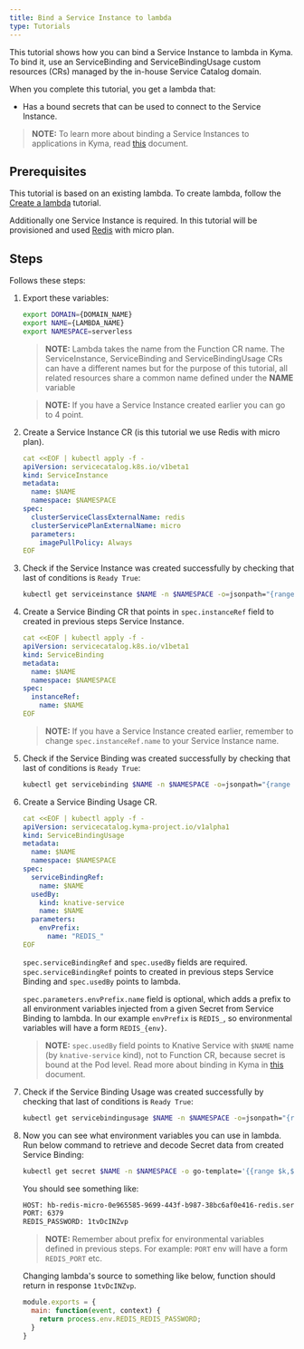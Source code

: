 ```yaml
---
title: Bind a Service Instance to lambda
type: Tutorials
---
```


This tutorial shows how you can bind a Service Instance to lambda in Kyma. To bind it, use an ServiceBinding and ServiceBindingUsage custom resources (CRs) managed by the in-house Service Catalog domain.

When you complete this tutorial, you get a lambda that:

- Has a bound secrets that can be used to connect to the Service Instance.

>**NOTE:** To learn more about binding a Service Instances to applications in Kyma, read [this](/components/service-catalog/#details-provisioning-and-binding) document.

## Prerequisites

This tutorial is based on an existing lambda. To create lambda, follow the [Create a lambda](#tutorials-create-a-lambda) tutorial.

Additionally one Service Instance is required. In this tutorial will be provisioned and used [Redis](https://redis.io/) with micro plan.

## Steps

Follows these steps:

1. Export these variables:

    ```bash
    export DOMAIN={DOMAIN_NAME}
    export NAME={LAMBDA_NAME}
    export NAMESPACE=serverless
    ```

    > **NOTE:** Lambda takes the name from the Function CR name. The ServiceInstance, ServiceBinding and ServiceBindingUsage CRs can have a different names but for the purpose of this tutorial, all related resources share a common name defined under the **NAME** variable

    > **NOTE:** If you have a Service Instance created earlier you can go to 4 point.

2. Create a Service Instance CR (is this tutorial we use Redis with micro plan).

    ```yaml
    cat <<EOF | kubectl apply -f -
    apiVersion: servicecatalog.k8s.io/v1beta1
    kind: ServiceInstance
    metadata:
      name: $NAME
      namespace: $NAMESPACE
    spec:
      clusterServiceClassExternalName: redis
      clusterServicePlanExternalName: micro
      parameters:
        imagePullPolicy: Always
    EOF    
    ```

3. Check if the Service Instance was created successfully by checking that last of conditions is `Ready True`:

    ```bash
    kubectl get serviceinstance $NAME -n $NAMESPACE -o=jsonpath="{range .status.conditions[*]}{.type}{'\t'}{.status}{'\n'}{end}"
    ```

4. Create a Service Binding CR that points in `spec.instanceRef` field to created in previous steps Service Instance.

    ```yaml
    cat <<EOF | kubectl apply -f -
    apiVersion: servicecatalog.k8s.io/v1beta1
    kind: ServiceBinding
    metadata:
      name: $NAME
      namespace: $NAMESPACE
    spec:
      instanceRef:
        name: $NAME
    EOF    
    ```

    > **NOTE:** If you have a Service Instance created earlier, remember to change `spec.instanceRef.name` to your Service Instance name.

5. Check if the Service Binding was created successfully by checking that last of conditions is `Ready True`:

    ```bash
    kubectl get servicebinding $NAME -n $NAMESPACE -o=jsonpath="{range .status.conditions[*]}{.type}{'\t'}{.status}{'\n'}{end}"
    ```

6. Create a Service Binding Usage CR.

    ```yaml
    cat <<EOF | kubectl apply -f -
    apiVersion: servicecatalog.kyma-project.io/v1alpha1
    kind: ServiceBindingUsage
    metadata:
      name: $NAME
      namespace: $NAMESPACE
    spec:
      serviceBindingRef:
        name: $NAME
      usedBy:
        kind: knative-service
        name: $NAME
      parameters:
        envPrefix:
          name: "REDIS_"
    EOF    
    ```

    `spec.serviceBindingRef` and `spec.usedBy` fields are required. `spec.serviceBindingRef` points to created in previous steps Service Binding and `spec.usedBy` points to lambda.

    `spec.parameters.envPrefix.name` field is optional, which adds a prefix to all environment variables injected from a given Secret from Service Binding to lambda. In our example `envPrefix` is `REDIS_`, so environmental variables will have a form `REDIS_{env}`.

    > **NOTE:** `spec.usedBy` field points to Knative Service with `$NAME` name (by `knative-service` kind), not to Function CR, because secret is bound at the Pod level. Read more about binding in Kyma in [this](/components/service-catalog/#details-provisioning-and-binding) document.

7. Check if the Service Binding Usage was created successfully by checking that last of conditions is `Ready True`:

    ```bash
    kubectl get servicebindingusage $NAME -n $NAMESPACE -o=jsonpath="{range .status.conditions[*]}{.type}{'\t'}{.status}{'\n'}{end}"
    ```

8. Now you can see what environment variables you can use in lambda. Run below command to retrieve and decode Secret data from created Service Binding:

    ```bash
    kubectl get secret $NAME -n $NAMESPACE -o go-template='{{range $k,$v := .data}}{{printf "%s: " $k}}{{if not $v}}{{$v}}{{else}}{{$v | base64decode}}{{end}}{{"\n"}}{{end}}'
    ```

    You should see something like:

    ```bash
    HOST: hb-redis-micro-0e965585-9699-443f-b987-38bc6af0e416-redis.serverless.svc.cluster.local
    PORT: 6379
    REDIS_PASSWORD: 1tvDcINZvp
    ```

    > **NOTE:** Remember about prefix for environmental variables defined in previous steps. For example: `PORT` env will have a form `REDIS_PORT` etc.

    Changing lambda's source to something like below, function should return in response `1tvDcINZvp`.

    ```js
    module.exports = {
      main: function(event, context) {
        return process.env.REDIS_REDIS_PASSWORD;
      }
    }
    ```
